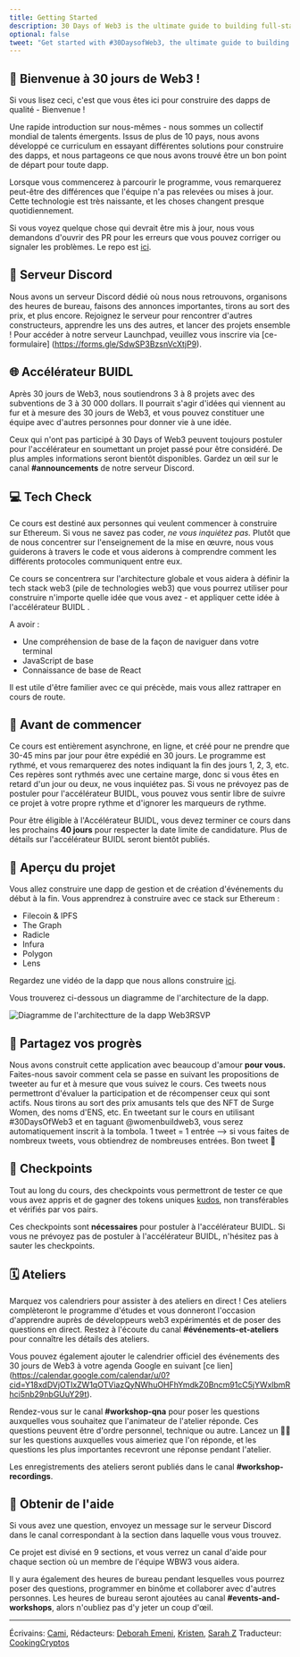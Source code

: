 ```yaml
---
title: Getting Started
description: 30 Days of Web3 is the ultimate guide to building full-stack dapps on Ethereum. Get started with our free online curriculum here.
optional: false
tweet: "Get started with #30DaysofWeb3, the ultimate guide to building full-stack dapps with @womenbuildweb3 🚀"
---
```


## 👋 Bienvenue à 30 jours de Web3 !

Si vous lisez ceci, c'est que vous êtes ici pour construire des dapps de qualité - Bienvenue ! 

Une rapide introduction sur nous-mêmes - nous sommes un collectif mondial de talents émergents. Issus de plus de 10 pays, nous avons développé ce curriculum en essayant différentes solutions pour construire des dapps, et nous partageons ce que nous avons trouvé être un bon point de départ pour toute dapp.

Lorsque vous commencerez à parcourir le programme, vous remarquerez peut-être des différences que l'équipe n'a pas relevées ou mises à jour. Cette technologie est très naissante, et les choses changent presque quotidiennement.

Si vous voyez quelque chose qui devrait être mis à jour, nous vous demandons d'ouvrir des PR pour les erreurs que vous pouvez corriger ou signaler les problèmes. Le repo est [ici](https://github.com/womenbuildweb3/30daysofweb3.xyz).

## 👾 Serveur Discord

Nous avons un serveur Discord dédié où nous nous retrouvons, organisons des heures de bureau, faisons des annonces importantes, tirons au sort des prix, et plus encore. Rejoignez le serveur pour rencontrer d'autres constructeurs, apprendre les uns des autres, et lancer des projets ensemble ! Pour accéder à notre serveur Launchpad, veuillez vous inscrire via [ce-formulaire] (https://forms.gle/SdwSP3BzsnVcXtjP9).

## 🌐 Accélérateur BUIDL

Après 30 jours de Web3, nous soutiendrons 3 à 8 projets avec des subventions de 3 à 30 000 dollars. Il pourrait s'agir d'idées qui viennent au fur et à mesure des 30 jours de Web3, et vous pouvez constituer une équipe avec d'autres personnes pour donner vie à une idée.

Ceux qui n'ont pas participé à 30 Days of Web3 peuvent toujours postuler pour l'accélérateur en soumettant un projet passé pour être considéré. De plus amples informations seront bientôt disponibles. Gardez un œil sur le canal **#announcements** de notre serveur Discord.

## 💻 Tech Check

Ce cours est destiné aux personnes qui veulent commencer à construire sur Ethereum. Si vous ne savez pas coder, _ne vous inquiétez pas._ Plutôt que de nous concentrer sur l'enseignement de la mise en œuvre, nous vous guiderons à travers le code et vous aiderons à comprendre comment les différents protocoles communiquent entre eux.

Ce cours se concentrera sur l'architecture globale et vous aidera à définir la tech stack web3 (pile de technologies web3) que vous pourrez utiliser pour construire n'importe quelle idée que vous avez - et appliquer cette idée à l'accélérateur BUIDL .

A avoir :

- Une compréhension de base de la façon de naviguer dans votre terminal
- JavaScript de base
- Connaissance de base de React

Il est utile d'être familier avec ce qui précède, mais vous allez rattraper en cours de route.

## 🚀 Avant de commencer

Ce cours est entièrement asynchrone, en ligne, et créé pour ne prendre que 30-45 mins par jour pour être expédié en 30 jours. Le programme est rythmé, et vous remarquerez des notes indiquant la fin des jours 1, 2, 3, etc. Ces repères sont rythmés avec une certaine marge, donc si vous êtes en retard d'un jour ou deux, ne vous inquiétez pas. Si vous ne prévoyez pas de postuler pour l'accélérateur BUIDL, vous pouvez vous sentir libre de suivre ce projet à votre propre rythme et d'ignorer les marqueurs de rythme.

Pour être éligible à l'Accélérateur BUIDL, vous devez terminer ce cours dans les prochains **40 jours** pour respecter la date limite de candidature. Plus de détails sur l'accélérateur BUIDL seront bientôt publiés.

## 👀 Aperçu du projet

Vous allez construire une dapp de gestion et de création d'événements du début à la fin. Vous apprendrez à construire avec ce stack sur Ethereum :

- Filecoin & IPFS
- The Graph
- Radicle
- Infura
- Polygon
- Lens

Regardez une vidéo de la dapp que nous allons construire [ici](https://www.loom.com/share/c3fb24a579644feaa7510e98be37181a).

Vous trouverez ci-dessous un diagramme de l'architecture de la dapp.

![Diagramme de l'architectture de la dapp Web3RSVP](https://i.imgur.com/2TPbE9J.jpg)

## 🐥 Partagez vos progrès

Nous avons construit cette application avec beaucoup d'amour **pour vous.** Faites-nous savoir comment cela se passe en suivant les propositions de tweeter au fur et à mesure que vous suivez le cours. Ces tweets nous permettront d'évaluer la participation et de récompenser ceux qui sont actifs. Nous tirons au sort des prix amusants tels que des NFT de Surge Women, des noms d'ENS, etc. En tweetant sur le cours en utilisant #30DaysOfWeb3 et en taguant @womenbuildweb3, vous serez automatiquement inscrit à la tombola. 1 tweet = 1 entrée --> si vous faites de nombreux tweets, vous obtiendrez de nombreuses entrées. Bon tweet 🐥

## 🏁 Checkpoints

Tout au long du cours, des checkpoints vous permettront de tester ce que vous avez appris et de gagner des tokens uniques [kudos](https://mintkudos.xyz/), non transférables et vérifiés par vos pairs.

Ces checkpoints sont **nécessaires** pour postuler à l'accélérateur BUIDL. Si vous ne prévoyez pas de postuler à l'accélérateur BUIDL, n'hésitez pas à sauter les checkpoints.

## 🗓 Ateliers

Marquez vos calendriers pour assister à des ateliers en direct ! Ces ateliers complèteront le programme d'études et vous donneront l'occasion d'apprendre auprès de développeurs web3 expérimentés et de poser des questions en direct. Restez à l'écoute du canal **#événements-et-ateliers** pour connaître les détails des ateliers.

Vous pouvez également ajouter le calendrier officiel des événements des 30 jours de Web3 à votre agenda Google en suivant [ce lien] (https://calendar.google.com/calendar/u/0?cid=Y18xdDVjOTIxZW1qOTViazQyNWhuOHFhYmdkZ0Bncm91cC5jYWxlbmRhci5nb29nbGUuY29t).

Rendez-vous sur le canal **#workshop-qna** pour poser les questions auxquelles vous souhaitez que l'animateur de l'atelier réponde. Ces questions peuvent être d'ordre personnel, technique ou autre. Lancez un 👍🏼 sur les questions auxquelles vous aimeriez que l'on réponde, et les questions les plus importantes recevront une réponse pendant l'atelier.

Les enregistrements des ateliers seront publiés dans le canal **#workshop-recordings**.

## 🤚 Obtenir de l'aide

Si vous avez une question, envoyez un message sur le serveur Discord dans le canal correspondant à la section dans laquelle vous vous trouvez.

Ce projet est divisé en 9 sections, et vous verrez un canal d'aide pour chaque section où un membre de l'équipe WBW3 vous aidera.

Il y aura également des heures de bureau pendant lesquelles vous pourrez poser des questions, programmer en binôme et collaborer avec d'autres personnes. Les heures de bureau seront ajoutées au canal **#events-and-workshops**, alors n'oubliez pas d'y jeter un coup d'œil.


---

Écrivains: [Cami](https://twitter.com/camiinthisthang),
Rédacteurs: [Deborah Emeni](https://twitter.com/_emeni_deborah), [Kristen](https://twitter.com/CuddleofDeath), [Sarah Z](https://twitter.com/haegeez)
Traducteur: [CookingCryptos](https://twitter.com/CookingCryptos)

